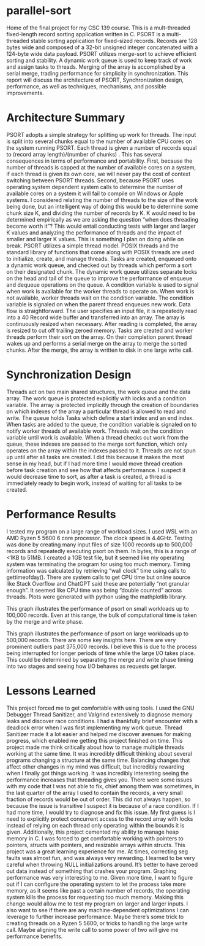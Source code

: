 # parallel-sort
Home of the final project for my CSC 139 course. This is a mult-threaded fixed-length record sorting application written in C. 
PSORT is a multi-threaded stable sorting application for fixed-sized records. Records are 128 bytes wide and composed of a 32-bit unsigned integer concatenated with a 124-byte wide data payload. PSORT utilizes merge-sort to achieve efficient sorting and stability. A dynamic work queue is used to keep track of work and assign tasks to threads. Merging of the array is accomplished by a serial merge, trading performance for simplicity in synchronization. This report will discuss the architecture of PSORT, Synchronization design, performance, as well as techniques, mechanisms, and possible improvements. 
# Architecture Summary
PSORT adopts a simple strategy for splitting up work for threads. The input is split into several chunks equal to the number of available CPU cores on the system running PSORT. Each thread is given a number of records equal to (record array length)/(number of chunks) . This has several consequences in terms of performance and portability. First, because the number of threads is capped at the number of available cores on a system, if each thread is given its own core, we will never pay the cost of context switching between PSORT threads. Second, because PSORT uses operating system dependent system calls to determine the number of available cores on a system it will fail to compile on Windows or Apple systems. I considered relating the number of threads to the size of the work being done, but an intelligent way of doing this would be to determine some chunk size K, and dividing the number of records by K. K would need to be determined empirically as we are asking the question “when does threading become worth it”? This would entail conducting tests with larger and larger K values and analyzing the performance of threads and the impact of smaller and larger K values. This is something I plan on doing while on break. 
PSORT utilizes a simple thread model. POSIX threads and the standard library of functions that come along with POSIX threads are used to initialize, create, and manage threads. Tasks are created, enqueued onto a dynamic work queue, and checked out by threads which perform a sort on their designated chunk. The dynamic work queue utilizes separate locks on the head and tail of the queue to improve the performance of enqueue and dequeue operations on the queue. A condition variable is used to signal when work is available for the worker threads to operate on. When work is not available, worker threads wait on the condition variable. The condition variable is signaled on when the parent thread enqueues new work. 
Data flow is straightforward. The user specifies an input file, it is repeatedly read into a 40 Record wide buffer and transferred into an array. The array is continuously resized when necessary. After reading is completed, the array is resized to cut off trailing zeroed memory. Tasks are created and worker threads perform their sort on the array. On their completion parent thread wakes up and performs a serial merge on the array to merge the sorted chunks. After the merge, the array is written to disk in one large write call. 
# Synchronization Design

Threads act on two main shared structures, the work queue and the data array. The work queue is protected explicitly with locks and a condition variable. The array is protected implicitly through the creation of boundaries on which indexes of the array a particular thread is allowed to read and write. The queue holds Tasks which define a start index and an end index. When tasks are added to the queue, the condition variable is signaled on to notify worker threads of available work. Threads wait on the condition variable until work is available. When a thread checks out work from the queue, these indexes are passed to the merge sort function, which only operates on the array within the indexes passed to it. Threads are not spun up until after all tasks are created. I did this because it makes the most sense in my head, but if I had more time I would move thread creation before task creation and see how that affects performance. I suspect it would decrease time to sort, as after a task is created, a thread is immediately ready to begin work, instead of waiting for all tasks to be created. 
# Performance Results
I tested my program on a large range of workload sizes. I used WSL with an AMD Ryzen 5 5600 6 core processor. The clock speed is 4.4GHz. Testing was done by creating many input files of size 1000 records up to 500,000 records and repeatedly executing psort on them. In bytes, this is a range of <1KB to 51MB. I created a 1GB test file, but it seemed like my operating system was terminating the program for using too much memory.  Timing information was calculated by retrieving “wall clock” time using calls to gettimeofday(). There are system calls to get CPU time but online source like Stack Overflow and ChatGPT said these are potentially “not granular enough”. It seemed like CPU time was being “double counted” across threads.  Plots were generated with python using the mathplotlib library. 
 
This graph illustrates the performance of psort on small workloads up to 100,000 records. Even at this range, the bulk of computational time is taken by the merge and write phase.
 
This graph illustrates the performance of psort on large workloads up to 500,000 records. There are some key insights here. There are very prominent outliers past 375,000 records. I believe this is due to the process being interrupted for longer periods of time while the large I/O takes place. This could be determined by separating the merge and write phase timing into two stages and seeing how I/O behaves as requests get larger. 
	
# Lessons Learned
This project forced me to get comfortable with using tools. I used the GNU Debugger Thread Sanitizer, and Valgrind extensively to diagnose memory leaks and discover race conditions. I had a thankfully brief encounter with a deadlock error when I was first implementing my work queue. Thread Sanitizer made it a lot easier and helped me discover avenues for making progress, which enabled me getting this project finished on time. This project made me think critically about how to manage multiple threads working at the same time. It was incredibly difficult thinking about several programs changing a structure at the same time. Balancing changes that affect other changes in my mind was difficult, but incredibly rewarding when I finally got things working. It was incredibly interesting seeing the performance increases that threading gives you. 
There were some issues with my code that I was not able to fix, chief among them was sometimes, in the last quarter of the array I used to contain the records, a very small fraction of records would be out of order. This did not always happen, so because the issue is transitive I suspect it is because of a race condition. If I had more time, I would try to diagnose and fix this issue. My first guess is I need to explicitly protect concurrent access to the record array with locks instead of relying on each thread only operating within the bounds it is given. 
Additionally, this project cemented my ability to manage heap memory in C. I was forced to get comfortable working with pointers to pointers, structs with pointers, and resizable arrays within structs. This project was a great learning experience for me. At times, correcting seg faults was almost fun, and was always very rewarding. I learned to be very careful when throwing NULL initializations around. It’s better to have zeroed out data instead of something that crashes your program. 
Graphing performance was very interesting to me. Given more time, I want to figure out if I can configure the operating system to let the process take more memory, as it seems like past a certain number of records, the operating system kills the process for requesting too much memory. Making this change would allow me to test my program on larger and larger inputs. I also want to see if there are any machine-dependent optimizations I can leverage to further increase performance. Maybe there’s some trick to creating threads on a Ryzen 5 5600, or tricks to handling the large write call. Maybe aligning the write call to some power of two will give me performance benefits. 
